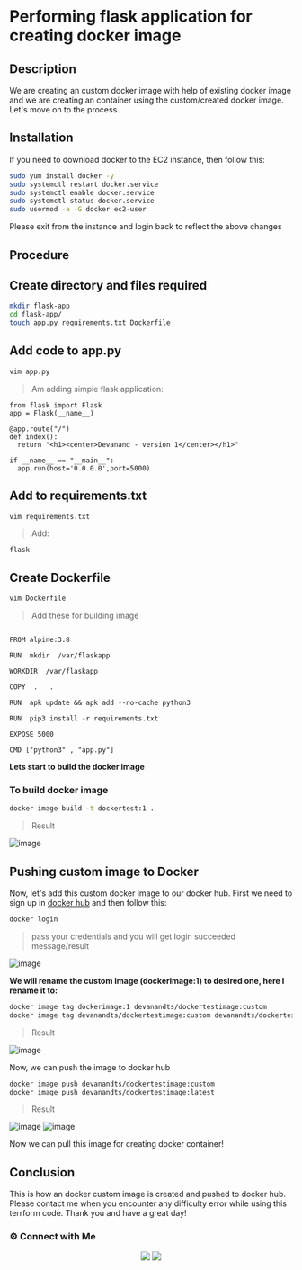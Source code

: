 # Performing flask application for creating docker image

## Description

We are creating an custom docker image with help of existing docker image and we are creating an container using the custom/created docker image. Let's move on to the process.

## Installation

If you need to download docker to the EC2 instance, then follow this:

~~~sh
sudo yum install docker -y
sudo systemctl restart docker.service
sudo systemctl enable docker.service
sudo systemctl status docker.service
sudo usermod -a -G docker ec2-user
~~~

Please exit from the instance and login back to reflect the above changes

## Procedure

## Create directory and files required

~~~sh
mkdir flask-app
cd flask-app/
touch app.py requirements.txt Dockerfile
~~~

## Add code to app.py

~~~sh
vim app.py
~~~
> Am adding simple flask application:

~~~
from flask import Flask
app = Flask(__name__)

@app.route("/")
def index():
  return "<h1><center>Devanand - version 1</center></h1>"

if __name__ == "__main__":
  app.run(host='0.0.0.0',port=5000)
~~~

## Add to requirements.txt

~~~sh
vim requirements.txt
~~~
> Add:
~~~
flask
~~~

## Create Dockerfile 

~~~sh
vim Dockerfile
~~~

> Add these for building image

~~~

FROM alpine:3.8

RUN  mkdir  /var/flaskapp

WORKDIR  /var/flaskapp

COPY  .   .

RUN  apk update && apk add --no-cache python3

RUN  pip3 install -r requirements.txt

EXPOSE 5000

CMD ["python3" , "app.py"]
~~~

**Lets start to build the docker image**

### To build docker image 

~~~sh
docker image build -t dockertest:1 .
~~~
>Result

![image](https://user-images.githubusercontent.com/100773863/162553606-604eabbf-adb8-4274-b058-107a25263cb7.png)


## Pushing custom image to Docker

Now, let's add this custom docker image to our docker hub. First we need to sign up in [docker hub](https://hub.docker.com/) and then follow this:

~~~sh
docker login
~~~
>pass your credentials and you will get login succeeded message/result

![image](https://user-images.githubusercontent.com/100773863/162554295-a85ae624-0a7e-441a-8f0d-31a2c19faf95.png)


**We will rename the custom image (dockerimage:1) to desired one, here I rename it to:**

~~~sh
docker image tag dockerimage:1 devanandts/dockertestimage:custom
docker image tag devanandts/dockertestimage:custom devanandts/dockertestimage:latest
~~~

>Result

![image](https://user-images.githubusercontent.com/100773863/162554522-dba95987-9443-4b2b-8a62-22ed06915082.png)


Now, we can push the image to docker hub

~~~sh
docker image push devanandts/dockertestimage:custom
docker image push devanandts/dockertestimage:latest
~~~

>Result
>
![image](https://user-images.githubusercontent.com/100773863/162554612-963b1175-5b54-4577-abfa-34644ce47b34.png)
![image](https://user-images.githubusercontent.com/100773863/162554635-716ed820-76d4-47f1-b723-dc572dc4eabe.png)

Now we can pull this image for creating docker container!

## Conclusion

This is how an docker custom image is created and pushed to docker hub. Please contact me when you encounter any difficulty error while using this terrform code. Thank you and have a great day!


### ⚙️ Connect with Me
<p align="center">
<a href="https://www.instagram.com/dev_anand__/"><img src="https://img.shields.io/badge/Instagram-E4405F?style=for-the-badge&logo=instagram&logoColor=white"/></a>
<a href="https://www.linkedin.com/in/dev-anand-477898201/"><img src="https://img.shields.io/badge/LinkedIn-0077B5?style=for-the-badge&logo=linkedin&logoColor=white"/></a>



